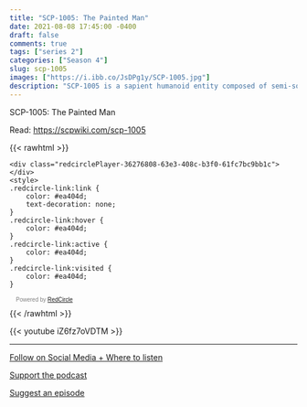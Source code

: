 ```yaml
---
title: "SCP-1005: The Painted Man"
date: 2021-08-08 17:45:00 -0400
draft: false
comments: true
tags: ["series 2"]
categories: ["Season 4"]
slug: scp-1005
images: ["https://i.ibb.co/JsDPg1y/SCP-1005.jpg"]
description: "SCP-1005 is a sapient humanoid entity composed of semi-solid blue paint, with exact shades ranging from near-white to deep navy."
---
```


SCP-1005: The Painted Man

Read: https://scpwiki.com/scp-1005

{{< rawhtml >}}
<script async defer onload="redcircleIframe();" src="https://api.podcache.net/embedded-player/sh/63705181-2bd5-4fc1-a869-6f5b27226efa/ep/36276808-63e3-408c-b3f0-61fc7bc9bb1c"></script>
    <div class="redcirclePlayer-36276808-63e3-408c-b3f0-61fc7bc9bb1c"></div>
    <style>
    .redcircle-link:link {
        color: #ea404d;
        text-decoration: none;
    }
    .redcircle-link:hover {
        color: #ea404d;
    }
    .redcircle-link:active {
        color: #ea404d;
    }
    .redcircle-link:visited {
        color: #ea404d;
    }
</style>
<p style="margin-top:3px;margin-left:11px;font-family: sans-serif;font-size: 10px; color: gray;">Powered by <a class="redcircle-link" href="https://redcircle.com?utm_source=rc_embedded_player&utm_medium=web&utm_campaign=embedded_v1">RedCircle</a></p>
{{< /rawhtml >}}

{{< youtube iZ6fz7oVDTM >}}

---

[Follow on Social Media + Where to listen](/links)

[Support the podcast](/support)

[Suggest an episode](/suggest)
